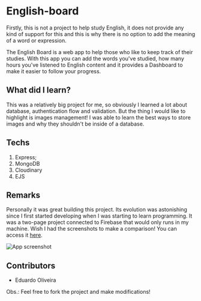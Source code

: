 # English-board

Firstly, this is not a project to help study English, it does not provide any kind of support for this and this is why there is no option to add the meaning of a word or expression.

The English Board is a web app to help those who like to keep track of their studies. With this app you can add the words you've studied, how many hours you've listened to English content and it provides a Dashboard to make it easier to follow your progress.


## What did I learn?
This was a relatively big project for me, so obviously I learned a lot about database, authentication flow and validation. But the thing I would like to highlight is images management! I was able to learn the best ways to store images and why they shouldn't be inside of a database. 

## Techs
1. Express;
2. MongoDB
3. Cloudinary 
4. EJS

## Remarks
Personally it was great building this project. Its evolution was astonishing since I first started developing when I was starting to learn programming. It was a two-page project connected to Firebase that would only runs in my machine.  Wish I had the screenshots to make a comparison!
You can access it [here](https://english-board.herokuapp.com/).

![App screenshot](https://cdn.discordapp.com/attachments/695074582654091344/974084281401999410/unknown.png)

## Contributors
* Eduardo Oliveira

Obs.: Feel free to fork the project and make modifications!